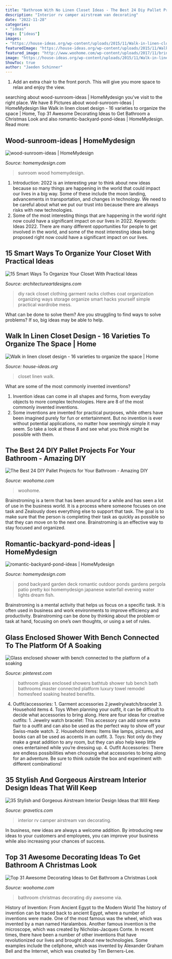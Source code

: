 ```yaml
---
title: "Bathroom With No Linen Closet Ideas - The Best 24 Diy Pallet Projects For Your Bathroom"
description: "Interior rv camper airstream van decorating"
date: "2022-11-28"
categories:
- "ideas"
tags: ["ideas"]
images:
- "https://house-ideas.org/wp-content/uploads/2015/11/Walk-in-linen-closet-design-photo-12.jpg"
featuredImage: "https://house-ideas.org/wp-content/uploads/2015/11/Walk-in-linen-closet-design-photo-12.jpg"
featured_image: "http://www.woohome.com/wp-content/uploads/2017/11/bring-christmas-spirit-into-bathroom-13.jpg"
image: "https://house-ideas.org/wp-content/uploads/2015/11/Walk-in-linen-closet-design-photo-12.jpg"
ShowToc: true
author: "Jaeden Schinner"
---
```



1. Add an extra chair to the front porch. This will give you more space to relax and enjoy the view. 

	

		
searching about wood-sunroom-ideas | HomeMydesign you've visit to the right place. We have 8 Pictures about wood-sunroom-ideas | HomeMydesign like Walk in linen closet design - 16 varieties to organize the space | Home, Top 31 Awesome Decorating Ideas to Get Bathroom a Christmas Look and also romantic-backyard-pond-ideas | HomeMydesign. Read more:
		
    
## Wood-sunroom-ideas | HomeMydesign

<img loading=lazy src="https://homemydesign.com/wp-content/uploads/2013/03/wood-sunroom-ideas.jpg" onerror="this.onerror=null;this.src='https://tse3.mm.bing.net/th?id=OIP.A8GJTR-h_OLjz2TVUC6ipwHaFj&amp;pid=15.1';" alt="wood-sunroom-ideas | HomeMydesign">

_Source: homemydesign.com_

>sunroom wood homemydesign. 

	

1) Introduction: 2022 is an interesting year to think about new ideas because so many things are happening in the world that could impact our lives in a big way. Some of these include the moon landing, advancements in transportation, and changes in technology. We need to be careful about what we put our trust into because there are always risks with new technologies.
2) Some of the most interesting things that are happening in the world right now could have a significant impact on our lives in 2022. Keywords: Ideas 2022. There are many different opportunities for people to get involved in the world, and some of the most interesting ideas being proposed right now could have a significant impact on our lives.

    
## 15 Smart Ways To Organize Your Closet With Practical Ideas

<img loading=lazy src="https://www.architectureartdesigns.com/wp-content/uploads/2017/09/15-Smart-Ways-To-Organize-Your-Closet-With-Practical-Ideas-5.jpg" onerror="this.onerror=null;this.src='https://tse2.mm.bing.net/th?id=OIP.Esan_HKEflzi_frGYaltvwHaLG&amp;pid=15.1';" alt="15 Smart Ways To Organize Your Closet With Practical Ideas">

_Source: architectureartdesigns.com_

>diy rack closet clothing garment racks clothes coat organization organizing ways storage organize smart hacks yourself simple practical wardrobe mess. 

	

What can be done to solve them?
Are you struggling to find ways to solve problems? If so, big ideas may be able to help.

    
## Walk In Linen Closet Design - 16 Varieties To Organize The Space | Home

<img loading=lazy src="https://house-ideas.org/wp-content/uploads/2015/11/Walk-in-linen-closet-design-photo-12.jpg" onerror="this.onerror=null;this.src='https://tse4.mm.bing.net/th?id=OIP.YSY-3W0MOR0cEe0mWSwe8QHaLF&amp;pid=15.1';" alt="Walk in linen closet design - 16 varieties to organize the space | Home">

_Source: house-ideas.org_

>closet linen walk. 

	

What are some of the most commonly invented inventions?
1. Invention ideas can come in all shapes and forms, from everyday objects to more complex technologies. Here are 8 of the most commonly invented inventions.
2. Some inventions are invented for practical purposes, while others have been imagined purely for fun or entertainment. But no invention is ever without potential applications, no matter how seemingly simple it may seem. So take a look at these 8 and see what you think might be possible with them.

    
## The Best 24 DIY Pallet Projects For Your Bathroom - Amazing DIY

<img loading=lazy src="https://www.woohome.com/wp-content/uploads/2016/05/bathroom-pallet-projects-woohome-19.jpg" onerror="this.onerror=null;this.src='https://tse2.mm.bing.net/th?id=OIP.ayITAhFK5Lpj8BDt70r07QHaLh&amp;pid=15.1';" alt="The Best 24 DIY Pallet Projects for Your Bathroom - Amazing DIY">

_Source: woohome.com_

>woohome. 

	

Brainstroming is a term that has been around for a while and has seen a lot of use in the business world. It is a process where someone focuses on one task and Zealously does everything else to support that task. The goal is to make sure that the person is completing their task as quickly as possible so that they can move on to the next one. Brainstroming is an effective way to stay focused and organized.

    
## Romantic-backyard-pond-ideas | HomeMydesign

<img loading=lazy src="https://homemydesign.com/wp-content/uploads/2015/04/romantic-backyard-pond-ideas.jpg" onerror="this.onerror=null;this.src='https://tse1.mm.bing.net/th?id=OIP.kUpWmiJ2QA4-L7AEHvjeiAHaLH&amp;pid=15.1';" alt="romantic-backyard-pond-ideas | HomeMydesign">

_Source: homemydesign.com_

>pond backyard garden deck romantic outdoor ponds gardens pergola patio pretty koi homemydesign japanese waterfall evening water lights dream fish. 

	

Brainstroming is a mental activity that helps us focus on a specific task. It is often used in business and work environments to improve efficiency and productivity. Brainstroming can be done by thinking about the problem or task at hand, focusing on one’s own thoughts, or using a set of rules.

    
## Glass Enclosed Shower With Bench Connected To The Platform Of A Soaking

<img loading=lazy src="https://s-media-cache-ak0.pinimg.com/736x/d1/bc/4d/d1bc4dfad57e499c8d4c0dee0e0f3a32--bathroom-closet-bathroom-stuff.jpg" onerror="this.onerror=null;this.src='https://tse1.mm.bing.net/th?id=OIP.VoQUyiOjkWOL6KRdPcuwkQHaLH&amp;pid=15.1';" alt="Glass enclosed shower with bench connected to the platform of a soaking">

_Source: pinterest.com_

>bathroom glass enclosed showers bathtub shower tub bench bath bathrooms master connected platform luxury towel remodel homesfeed soaking heated benefits. 

	

4. Outfit/accessories: 1. Garment accessories 2.jewelry/watch/bracelet 3. Household items 4. Toys
When planning your outfit, it can be difficult to decide what accessories to bring along. Here are four ideas for creative outfits: 1. Jewelry watch bracelet: This accessory can add some extra flair to a outfit and can also be used as the perfect way to show off your Swiss-made watch. 2. Household items: Items like lamps, pictures, and books can all be used as accents in an outfit. 3. Toys: Not only do they make a great addition to any room, but they can also help keep little ones entertained while you’re dressing up. 4. Outfit Accessories: There are endless possibilities when choosing what accessories to bring along for an adventure. Be sure to think outside the box and experiment with different combinations!

    
## 35 Stylish And Gorgeous Airstream Interior Design Ideas That Will Keep

<img loading=lazy src="https://www.gravetics.com/wp-content/uploads/2017/08/RV-CAMPER-VAN-DECORATING-IDEAS.jpg" onerror="this.onerror=null;this.src='https://tse1.mm.bing.net/th?id=OIP.PUvG9x9nnoRl1u8xgRrL1AHaLH&amp;pid=15.1';" alt="35 Stylish and Gorgeous Airstream Interior Design Ideas that Will Keep">

_Source: gravetics.com_

>interior rv camper airstream van decorating. 

	

In business, new ideas are always a welcome addition. By introducing new ideas to your customers and employees, you can improve your business while also increasing your chances of success.

    
## Top 31 Awesome Decorating Ideas To Get Bathroom A Christmas Look

<img loading=lazy src="http://www.woohome.com/wp-content/uploads/2017/11/bring-christmas-spirit-into-bathroom-13.jpg" onerror="this.onerror=null;this.src='https://tse2.mm.bing.net/th?id=OIP.A9O2fPgt5OZGZUaSOwJ2AgHaJ4&amp;pid=15.1';" alt="Top 31 Awesome Decorating Ideas to Get Bathroom a Christmas Look">

_Source: woohome.com_

>bathroom christmas decorating diy awesome via. 

	

History of Invention: From Ancient Egypt to the Modern World
The history of invention can be traced back to ancient Egypt, where a number of inventions were made. One of the most famous was the wheel, which was invented by a man named Haralambos. Another famous invention is the microscope, which was created by Nicholas-Jacques Conte. In recent times, there have been a number of other inventions that have revolutionized our lives and brought about new technologies. Some examples include the cellphone, which was invented by Alexander Graham Bell and the Internet, which was created by Tim Berners-Lee.

